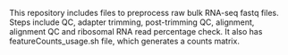 This repository includes files to preprocess raw bulk RNA-seq fastq files. Steps include QC, adapter trimming, post-trimming QC, alignment, alignment QC and ribosomal RNA read percentage check. It also has featureCounts_usage.sh file, which generates a counts matrix. 
